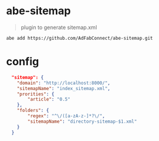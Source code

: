 # abe-sitemap

> plugin to generate sitemap.xml

```shell
abe add https://github.com/AdFabConnect/abe-sitemap.git
```

# config

```json
  "sitemap": {
  	"domain": "http://localhost:8000/",
  	"sitemapName": "index_sitemap.xml",
  	"prorities": {
  		"article": "0.5"
  	},
  	"folders": {
  		"regex": "^\/([a-zA-z-]*?\/",
  		"sitemapName": "directory-sitemap-$1.xml"
  	}
  }
```